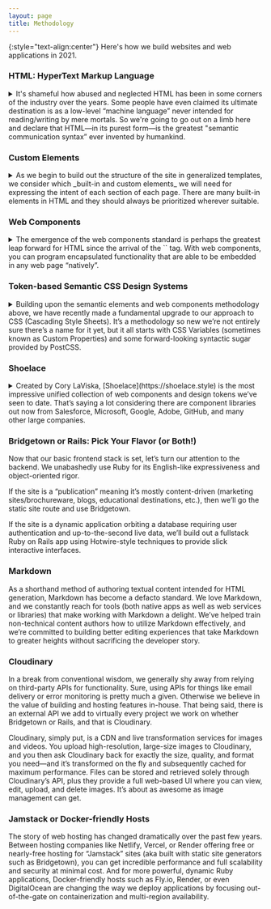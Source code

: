 ```yaml
---
layout: page
title: Methodology
---
```


{:style="text-align:center"}
Here's how we build websites and web applications in 2021.

### HTML: HyperText Markup Language

<details markdown="block">
  <summary markdown="span">
  It's shameful how abused and neglected HTML has been in some corners of the industry over the years. Some people have even claimed its ultimate destination is as a low-level “machine language” never intended for reading/writing by mere mortals. So we're going to go out on a limb here and declare that HTML—in its purest form—is the greatest "semantic communication syntax” ever invented by humankind.
  </summary>

  HTML has not only survived against the onslaught of many competing systems over its 30+ year history, it has so solidly established itself as a cultural treasure crossing all boundaries of creed, nationality, and purpose that we have no doubt HTML will still be with us 100 years from now.

  We prize and value HTML. Everything starts with HTML. Before we consider what frameworks to use, what tooling to introduce, where to store and retrieve data, how to deploy the final product, and so forth, we start with the breadth of meaning and functionality we wish to express through HTML. It’s the _baseplate_ of all web development.
</details>

### Custom Elements

<details markdown="block">
  <summary markdown="span">
  As we begin to build out the structure of the site in generalized templates, we consider which _built-in and custom elements_ we will need for expressing the intent of each section of each page. There are many built-in elements in HTML and they should always be prioritized wherever suitable.
  </summary>

  `<nav>` for a navbar. `<h1>` for a primary heading. `<article>` to represent a unit of content.  But for situations where a custom element is required, we will liberally define and use those throughout our projects—tag names such as `<layout-column>`, `<ui-label>`, `<footer-inner>`, or `<main-content>`. ([Here’s a definitive article on the topic by Jared White.](https://dev.to/jaredcwhite/custom-elements-everywhere-for-page-layout-parts-i-and-ii-438p))

  We’ve essentially stopped using `<div>` and `<span>` in all projects going forward because they convey no semantic meaning and serve no useful purpose in an era when custom elements are baked into the fabric of the HTML standard. In case there’s any confusing, we’re _not_ talking about web components (yet). In our lexicon, custom elements are HTML-only tags which can _optionally_ be used for styling via CSS or scripting via JavaScript. In the case of the latter, read on…
</details>

### Web Components

<details markdown="block">
  <summary markdown="span">
  The emergence of the web components standard is perhaps the greatest leap forward for HTML since the arrival of the `<img>` tag. With web components, you can program encapsulated functionality that are able to be embedded in any web page “natively”.
  </summary>

  For example, HTML provides a `<textarea>` tag. But anyone could write their own `<fancy-textarea>` tag that either uses `<textarea>` under the hood or presents a bespoke text editing interface built out of other HTML/CSS/JavaScript primitives. To you, the downstream HTML editor, it doesn’t matter. Use `<textarea>` or `<fancy-textarea>` or `<super-dee-dooper-textarea>` because of the capability each component affords, not its implementation details.

  Web components also pose an existential threat to legacy JavaScript component libraries such as React, which is probably why React is dragging their heels in supporting this web standard. We choose to utilize newer, lightweight libraries which take full advantage of web components—most notably LitElement, as well as Turbo and Stimulus from the Hotwire community.

  We also opt to write custom component or Stimulus code in a Ruby-derived syntax with 1:1 transpilation provided by Ruby2JS. Because there’s no runtime required, the output JavaScript looks much the same as if we hand-coded it ourselves. (See our Tech page for further details!)
</details>

### Token-based Semantic CSS Design Systems

<details markdown="block">
  <summary markdown="span">
  Building upon the semantic elements and web components methodology above, we have recently made a fundamental upgrade to our approach to CSS (Cascading Style Sheets). It’s a methodology so new we’re not entirely sure there’s a name for it yet, but it all starts with CSS Variables (sometimes known as Custom Properties) and some forward-looking syntactic sugar provided by PostCSS.
  </summary>

  We start by defining a series of “tokens” as variables defined on `:root` in a global stylesheet. These tokens can either be created by us or we might co-mingle them with tokens imported from a UI library such as Shoelace (more on that below). Examples tokens might be `--base-font-size: 24px`, `--primary-color: #ff6f59`, or `--max-content-width: 50rem`. We even create tokens for responsive breakpoints (not yet browser-native, but enabled by PostCSS). You can see these sorts of `:root`-based design tokens on this very website by opening your web developer inspector.

  After a basic design system is in place, we begin create styles using only element names as selectors. `section`, `p`, `a`, `main`, etc.—as well as custom elements like `navbar-inner` and so forth. We use classes sparingly (no `.foo.bar .baz` here!) while readily reaching for attribute selectors, especially for custom elements: `sl-input[size="medium"]` or `sl-bar-item[size~="6/10"]`. Occasionally we might override design tokens for particular element scopes, or for responsive breakpoints. In addition, when using web components which offer CSS Shadow Parts for advanced styling, we’ll use those as well when required (`sl-dialog::part(title)` for example).

  This combination of CSS Variables, element and attribute selectors, and the mechanisms provided by Shadow DOM + Parts, has resulted in a shocking reduction in the amount of CSS we write _as well as import_. In the past you couldn’t do much quickly without reaching for Bootstrap. These days perhaps Tailwind often gets recommended ([Use with extreme caution!](https://dev.to/jaredcwhite/why-tailwind-isn-t-for-me-5c90)). However, we increasingly find ourselves not needing any “CSS framework” at all…only some MVP.css-inspired boilerplate and typically a web component-based UI library such as Shoelace.
</details>

### Shoelace

<details markdown="block">
  <summary markdown="span">
  Created by Cory LaViska, [Shoelace](https://shoelace.style) is the most impressive unified collection of web components and design tokens we’ve seen to date. That’s saying a lot considering there are component libraries out now from Salesforce, Microsoft, Google, Adobe, GitHub, and many other large companies.
  </summary>

  Shoelace at first glance might seem like Yet-Another-Bunch-o’-Components with the usual suspects of buttons, icons, menus, and dropdown—however, such simple appearances can be deceiving. What makes Shoelace so impressive are five things:

  0. It looks great right out of the box.
  1. It takes full advantage of modern web component standards.
  2. It’s extremely customizable, but only if you really need to.
  3. The HTML you write using Shoelace is fantastically elegant.
  4. Shoelace ships with a variety of design tokens you can use directly.

  A button in Shoelace is `<sl-button>Hi!</sl-button>`. An icon is `<sl-icon name="person-circle"></sl-icon>`. A star rating is `<sl-rating precision=".5" value="2.5"></sl-rating> `. On that last example, you can see how element attributes allow for precise control over various component properties. All properties are also controllable of course through JavaScript requiring no additional library or framework of any kind.

  You can customize how Shoelace looks simply by overriding various design tokens via CSS variables, and you can also use Shoelace tokens directly in your own project—even inside of inline styles! For example: `<h1 style="margin-bottom:var(--sl-spacing-x-large)">…</h1>`

  Shoelace v2 is a total rewrite and currently in beta, so as usable and impressive as it is now, this is only the beginning. We’re excited about choosing Shoelace as the default UI library for all new projects.
</details>

### Bridgetown or Rails: Pick Your Flavor (or Both!)

Now that our basic frontend stack is set, let’s turn our attention to the backend. We unabashedly use Ruby for its English-like expressiveness and object-oriented rigor.

If the site is a “publication” meaning it’s mostly content-driven (marketing sites/brochureware, blogs, educational destinations, etc.), then we’ll go the static site route and use Bridgetown.

If the site is a dynamic application orbiting a database requiring user authentication and up-to-the-second live data, we’ll build out a fullstack Ruby on Rails app using Hotwire-style techniques to provide slick interactive interfaces.

### Markdown

As a shorthand method of authoring textual content intended for HTML generation, Markdown has become a defacto standard. We love Markdown, and we constantly reach for tools (both native apps as well as web services or libraries) that make working with Markdown a delight. We’ve helped train non-technical content authors how to utilize Markdown effectively, and we’re committed to building better editing experiences that take Markdown to greater heights without sacrificing the developer story.

### Cloudinary

In a break from conventional wisdom, we generally shy away from relying on third-party APIs for functionality. Sure, using APIs for things like email delivery or error monitoring is pretty much a given. Otherwise we believe in the value of building and hosting features in-house. That being said, there is an external API we add to virtually every project we work on whether Bridgetown or Rails, and that is Cloudinary.

Cloudinary, simply put, is a CDN and live transformation services for images and videos. You upload high-resolution, large-size images to Cloudinary, and you then ask Cloudinary back for exactly the size, quality, and format you need—and it’s transformed on the fly and subsequently cached for maximum performance. Files can be stored and retrieved solely through Cloudinary’s API, plus they provide a full web-based UI where you can view, edit, upload, and delete images. It’s about as awesome as image management can get.

### Jamstack or Docker-friendly Hosts

The story of web hosting has changed dramatically over the past few years. Between hosting companies like Netlify, Vercel, or Render offering free or nearly-free hosting for “Jamstack” sites (aka built with static site generators such as Bridgetown), you can get incredible performance and full scalability and security at minimal cost. And for more powerful, dynamic Ruby applications, Docker-friendly hosts such as Fly.io, Render, or even DigitalOcean are changing the way we deploy applications by focusing out-of-the-gate on containerization and multi-region availability.